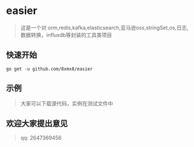 # easier
> 这是一个对 orm,redis,kafka,elasticsearch,亚马逊oss,stringSet,os,日志,数据转换，influxdb等封装的工具类项目
## 快速开始
```
go get -u github.com/8xmx8/easier
```
## 示例
> 大家可以下载源代码，实例在测试文件中
## 欢迎大家提出意见
> qq: 2647369456